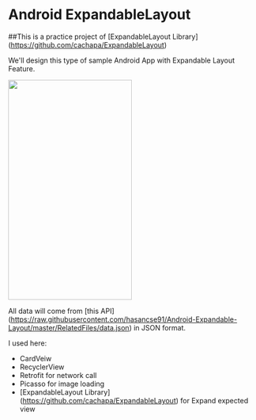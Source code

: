# Android ExpandableLayout

##This is a practice project of [ExpandableLayout Library] (https://github.com/cachapa/ExpandableLayout)

We'll design this type of sample Android App with Expandable Layout Feature.

<img src="https://github.com/hasancse91/Android-Expandable-Layout/blob/master/RelatedFiles/Expandable%20Layout%20Screenshot.png" width="250" height="444" />

All data will come from [this API] (https://raw.githubusercontent.com/hasancse91/Android-Expandable-Layout/master/RelatedFiles/data.json) in JSON format.

I used here:
- CardVeiw
- RecyclerView
- Retrofit for network call
- Picasso for image loading
- [ExpandableLayout Library] (https://github.com/cachapa/ExpandableLayout) for Expand expected view

